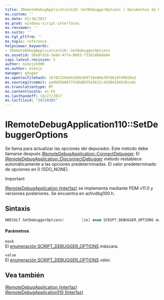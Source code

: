 ```yaml
---
title: IRemoteDebugApplication110::SetDebuggerOptions | Documentos de Microsoft
ms.custom: ''
ms.date: 01/18/2017
ms.prod: windows-script-interfaces
ms.reviewer: ''
ms.suite: ''
ms.tgt_pltfrm: ''
ms.topic: reference
helpviewer_keywords:
- IRemoteDebugApplication110::SetDebuggerOptions
ms.assetid: 58e9fd18-3e0d-47fa-8893-f316146bde84
caps.latest.revision: 5
author: mikejo5000
ms.author: mikejo
manager: ghogen
ms.openlocfilehash: 16782329de6268b309710e60e707d629fd9929a1
ms.sourcegitcommit: aadb9588877418b8b55a5612c1d3842d4520ca4c
ms.translationtype: MT
ms.contentlocale: es-ES
ms.lasthandoff: 10/27/2017
ms.locfileid: "24729385"
---
```

# <a name="iremotedebugapplication110setdebuggeroptions"></a>IRemoteDebugApplication110::SetDebuggerOptions
Se llama para actualizar las opciones del depurador. Este método debe llamarse después [IRemoteDebugApplication::ConnectDebugger](../../winscript/reference/iremotedebugapplication-connectdebugger.md). El [IRemoteDebugApplication::DisconnectDebugger](../../winscript/reference/iremotedebugapplication-disconnectdebugger.md) método restablece automáticamente a las opciones predeterminadas. El valor predeterminado de opciones en 0 (SDO_NONE).  
  
> [!IMPORTANT]
>  [IRemoteDebugApplication (interfaz)](../../winscript/reference/iremotedebugapplication-interface.md) se implementa mediante PDM v11.0 y versiones posteriores. Se encuentra en activdbg100.h.  
  
## <a name="syntax"></a>Sintaxis  
  
```cpp  
HRESULT SetDebuggerOptions(        [in] enum SCRIPT_DEBUGGER_OPTIONS mask,        [in] enum SCRIPT_DEBUGGER_OPTIONS value    );  
```  
  
#### <a name="parameters"></a>Parámetros  
 `mask`  
 El [enumeración SCRIPT_DEBUGGER_OPTIONS](../../winscript/reference/script-debugger-options-enumeration.md) máscara.  
  
 `value`  
 El [enumeración SCRIPT_DEBUGGER_OPTIONS](../../winscript/reference/script-debugger-options-enumeration.md) valor.  
  
## <a name="see-also"></a>Vea también  
 [IRemoteDebugApplication (interfaz)](../../winscript/reference/iremotedebugapplication-interface.md)   
 [IRemoteDebugApplication110 (Interfaz)](../../winscript/reference/iremotedebugapplication110-interface.md)
